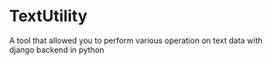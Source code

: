 # TextUtility
A tool that allowed you to perform various operation on text data with django backend in python
